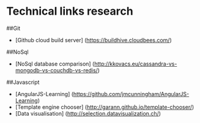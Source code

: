 Technical links research
==========

##Git
* [Github cloud build server] (https://buildhive.cloudbees.com/)

##NoSql
* [NoSql database comparison] (http://kkovacs.eu/cassandra-vs-mongodb-vs-couchdb-vs-redis/)

##Javascript
* [AngularJS-Learning] (https://github.com/jmcunningham/AngularJS-Learning)
* [Template engine chooser] (http://garann.github.io/template-chooser/)
* [Data visualisation] (http://selection.datavisualization.ch/)
